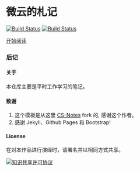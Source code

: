 # 微云的札记

[![Build Status](https://img.shields.io/badge/>-read-brightgreen.svg)](https://jiangnan0802.github.io/notes/#/) [![Build Status](https://img.shields.io/appveyor/ci/gruntjs/grunt.svg)](https://github.com/jiangnan0802/notes) 

[开始阅读](https://weyunx.com/notes)

### 后记 

#### 关于

本仓库主要是平时工作学习的笔记。

#### 致谢

1. 这个模板是从这里 [CS-Notes](https://cyc2018.github.io/CS-Notes) fork 的, 感谢这个作者。
2. 感谢 Jekyll、Github Pages 和 Bootstrap!

#### License

在对本作品进行演绎时，请署名并以相同方式共享。

<a rel="license" href="http://creativecommons.org/licenses/by-nc-sa/4.0/"><img alt="知识共享许可协议" style="border-width:0" src="https://i.creativecommons.org/l/by-nc-sa/4.0/88x31.png" /></a>

